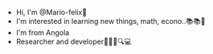 - Hi, I'm @Mario-felix🙋
- I'm interested in learning new things, math, econo..📚📚📖
- I'm from Angola
- Researcher and developer🔭💡🔎🔍💻
<!---
Mario-felix/Mario-felix is a ✨ special ✨ repository because its `README.md` (this file) appears on your GitHub profile.
You can click the Preview link to take a look at your changes.
--->
